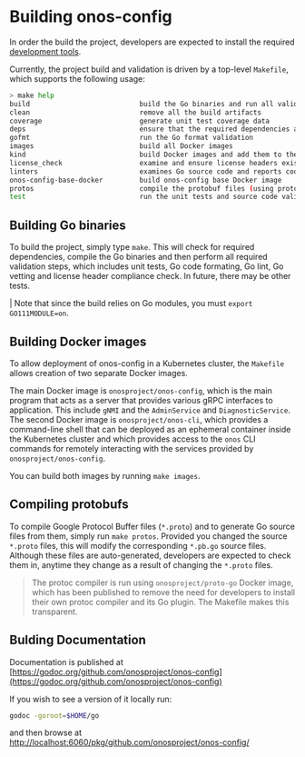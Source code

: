 # Building onos-config
In order the build the project, developers are expected to install the 
required [development tools](../../developers/prerequisites.md). 

Currently, the project build and validation is driven by a top-level `Makefile`, which supports the following usage:
```bash
> make help
build                           build the Go binaries and run all validations (default)
clean                           remove all the build artifacts
coverage                        generate unit test coverage data
deps                            ensure that the required dependencies are in place
gofmt                           run the Go format validation
images                          build all Docker images
kind                            build Docker images and add them to the currently configured kind cluster
license_check                   examine and ensure license headers exist
linters                         examines Go source code and reports coding problems
onos-config-base-docker         build onos-config base Docker image
protos                          compile the protobuf files (using protoc-go Docker)
test                            run the unit tests and source code validation

```

## Building Go binaries
To build the project, simply type `make`. This will check for required dependencies, compile the Go binaries 
and then perform all required validation steps, which includes unit tests, Go code formating, Go lint, Go vetting
and license header compliance check. In future, there may be other tests.

| Note that since the build relies on Go modules, you must `export GO111MODULE=on`.
## Building Docker images
To allow deployment of onos-config in a Kubernetes cluster, the `Makefile` allows creation of two separate Docker 
images.

The main Docker image is `onosproject/onos-config`, which is the main program that acts as a server that provides 
various gRPC interfaces to application. This include `gNMI` and the `AdminService` and `DiagnosticService`. The
second Docker image is `onosproject/onos-cli`, which provides a command-line shell that can be deployed as an
ephemeral container inside the Kubernetes cluster and which provides access to the `onos` CLI commands for 
remotely interacting with the services provided by `onosproject/onos-config`.

You can build both images by running `make images`.

## Compiling protobufs
To compile Google Protocol Buffer files (`*.proto`) and to generate Go source files from them, simply run
`make protos`. Provided you changed the source `*.proto` files, this will modify the corresponding `*.pb.go` source
files. Although these files are auto-generated, developers are expected to check them in, anytime they change as
a result of changing the `*.proto` files.

> The protoc compiler is run using `onosproject/proto-go` Docker image, which has been published to remove the
need for developers to install their own protoc compiler and its Go plugin. The Makefile makes this transparent.


## Bulding Documentation
Documentation is published at [https://godoc.org/github.com/onosproject/onos-config](https://godoc.org/github.com/onosproject/onos-config)

If you wish to see a version of it locally run:
```bash
godoc -goroot=$HOME/go
``` 

and then browse at [http://localhost:6060/pkg/github.com/onosproject/onos-config/](http://localhost:6060/pkg/github.com/onosproject/onos-config/)
